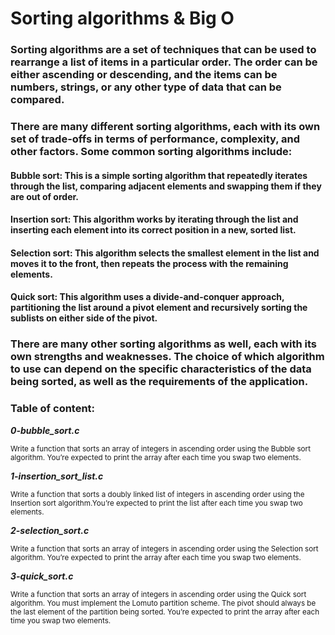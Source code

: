 # Sorting algorithms & Big O
### Sorting algorithms are a set of techniques that can be used to rearrange a list of items in a particular order. The order can be either ascending or descending, and the items can be numbers, strings, or any other type of data that can be compared.

### There are many different sorting algorithms, each with its own set of trade-offs in terms of performance, complexity, and other factors. Some common sorting algorithms include:

#### Bubble sort: This is a simple sorting algorithm that repeatedly iterates through the list, comparing adjacent elements and swapping them if they are out of order.
#### Insertion sort: This algorithm works by iterating through the list and inserting each element into its correct position in a new, sorted list.
#### Selection sort: This algorithm selects the smallest element in the list and moves it to the front, then repeats the process with the remaining elements.
#### Quick sort: This algorithm uses a divide-and-conquer approach, partitioning the list around a pivot element and recursively sorting the sublists on either side of the pivot.

### There are many other sorting algorithms as well, each with its own strengths and weaknesses. The choice of which algorithm to use can depend on the specific characteristics of the data being sorted, as well as the requirements of the application.

### Table of content:
***0-bubble_sort.c***

<sub>Write a function that sorts an array of integers in ascending order using the Bubble sort algorithm. You’re expected to print the array after each time you swap two elements.</sub>

***1-insertion_sort_list.c***

<sub>Write a function that sorts a doubly linked list of integers in ascending order using the Insertion sort algorithm.You’re expected to print the list after each time you swap two elements.</sub>

***2-selection_sort.c***

<sub>Write a function that sorts an array of integers in ascending order using the Selection sort algorithm. You’re expected to print the array after each time you swap two elements.</sub>

***3-quick_sort.c***

<sub>Write a function that sorts an array of integers in ascending order using the Quick sort algorithm. You must implement the Lomuto partition scheme. The pivot should always be the last element of the partition being sorted. You’re expected to print the array after each time you swap two elements.</sub>
